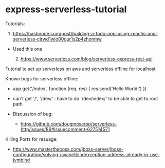 
# express-serverless-tutorial

Tutorials:

  1. https://hashnode.com/post/building-a-todo-app-using-reactjs-and-serverless-cjrwd1wio00gur1s2p4zhonmw

  - Used this one
  
    2. https://www.serverless.com/blog/serverless-express-rest-api
    

Tutorial to set up serverless on aws and serverless offline for localhost 

Known bugs for serverless offline:
  - app.get('/index', function (req, res) {
      res.send('Hello World!')
    })
   - can't get '/', '/dev/' : have to do '/dev/index/' to be able to get to root path
   
   - Discussion of bug:
      - https://github.com/dougmoscrop/serverless-http/issues/86#issuecomment-627514571


Killing Ports for resuage:
- http://www.mastertheboss.com/jboss-server/jboss-configuration/solving-javanetbindexception-address-already-in-use-jvmbind
